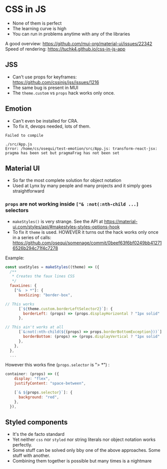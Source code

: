 # CSS in JS

- None of them is perfect
- The learning curve is high
- You can run in problems anytime with any of the libraries

A good overview: https://github.com/mui-org/material-ui/issues/22342
Speed of rendering: https://tuchk4.github.io/css-in-js-app

## JSS

- Can't use props for keyframes: https://github.com/cssinjs/jss/issues/1216
- The same bug is present in MUI
- The `theme.custom` vs `props` hack works only once.

## Emotion

- Can't even be installed for CRA.
- To fix it, devops needed, lots of them.

```
Failed to compile

./src/App.js
Error: /home/cs/osequi/test-emotion/src/App.js: transform-react-jsx: pragma has been set but pragmaFrag has not been set
```

## Material UI

- So far the most complete solution for object notation
- Used at Lynx by many people and many projects and it simply goes straightforward

### `props` are not working inside `["& :not(:nth-child ...]` selectors

- `makeStyles()` is very strange. See the API at https://material-ui.com/styles/api/#makestyles-styles-options-hook
- To fix it `theme` is used. HOWEVER it turns out the hack works only once in a series of calls: https://github.com/osequi/somenage/commit/0beef63f6bf0249bb412716526b294c71f4c7278

Example:

```js
const useStyles = makeStyles((theme) => ({
  /**
   * Creates the faux lines CSS
   */
  fauxLines: {
    ["&  > *"]: {
      boxSizing: "border-box",

// This works
      [`${theme.custom.borderLeftSelector2}`]: {
        borderLeft: (props) => (props.displayHorizontal ? "1px solid" : "none"),
      },

// This ain't works at all
      [`&:not(:nth-child(${(props) => props.borderBottomException}))`]: {
        borderBottom: (props) => (props.displayVertical ? "1px solid" : "none"),
      },
    },
  },
  ...
```

However this works fine (`props.selector` is "> *") :

```js
container: (props) => ({
    display: "flex",
    justifyContent: "space-between",

    [`& ${props.selector}`]: {
      background: "red",
    },
  }),
```

## Styled components

- It's the de facto standard
- Yet neither `css` nor `styled` nor string literals nor object notation works perfectly.
- Some stuff can be solved only bby one of the above approaches. Some stuff with another.
- Combining them together is possible but many times is a nightmare
